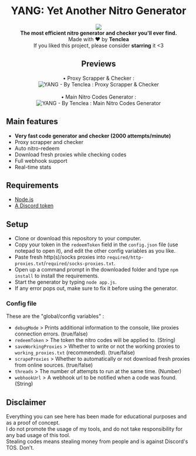 <h1 align="center">YANG: Yet Another Nitro Generator</h1>

<p align="center">
  <a href="https://github.com/Tenclea/YANG/stargazers"><img src="https://img.shields.io/github/stars/Tenclea/YANG?style=flat" /></a>
  <br>
  <b>The most efficient nitro generator and checker you'll ever find.</b><br>
  Made with ❤ by <b>Tenclea</b>
  <br>
  If you liked this project, please consider <b>starring</b> it <3
</p>

<h2 align="center">Previews</h2>

<p align="center">
   • Proxy Scrapper & Checker : <br>
   <img src="https://i.imgur.com/PQElB3e.png" title="YANG - By Tenclea : Proxy Scrapper & Checker"/>
   <br><br>
   • Main Nitro Codes Generator : <br>
   <img src="https://i.imgur.com/4QlDMU9.png" title="YANG - By Tenclea : Main Nitro Codes Generator"/>
</p>

## Main features

* **Very fast code generator and checker (2000 attempts/minute)**
* Proxy scrapper and checker
* Auto nitro-redeem
* Download fresh proxies while checking codes
* Full webhook support
* Real-time stats

## Requirements

* [Node.js](https://nodejs.org/en/)
* [A Discord token](https://github.com/Tyrrrz/DiscordChatExporter/wiki/Obtaining-Token-and-Channel-IDs#how-to-get-a-user-token)

## Setup

* Clone or download this repository to your computer.
* Copy your token in the `redeemToken` field in the `config.json` file (use notepad to open it), and edit the other config variables as you like.
* Paste fresh http(s)/socks proxies into `required/http-proxies.txt`/`required/socks-proxies.txt`.
* Open up a command prompt in the downloaded folder and type `npm install` to install the requirements.
* Start the generator by typing `node app.js`.
* If any error pops out, make sure to fix it before using the generator.

### Config file

These are the "global/config variables" :

* `debugMode` > Prints additional information to the console, like proxies connection errors. (true/false)
* `redeemToken` > The token the nitro codes will be applied to. (String)
* `saveWorkingProxies` > Whether to write or not the working proxies to `working_proxies.txt` (recommended). (true/false)
* `scrapeProxies` > Whether to automatically or not download fresh proxies from online sources. (true/false)
* `threads` > The number of attempts to run at the same time. (Number)
* `webhookUrl` > A webhook url to be notified when a code was found. (String)

## Disclaimer

Everything you can see here has been made for educational purposes and as a proof of concept.  
I do not promote the usage of my tools, and do not take responsibility for any bad usage of this tool.  
Stealing codes means stealing money from people and is against Discord's TOS. Don't.
